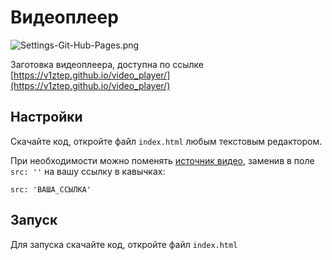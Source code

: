 # Видеоплеер

![Settings-Git-Hub-Pages.png](https://i.postimg.cc/J72qCH7P/screenshot-69.png)

Заготовка видеоплеера, доступна по ссылке 
[https://v1ztep.github.io/video_player/](https://v1ztep.github.io/video_player/)

## Настройки

Скачайте код, откройте файл `index.html` любым текстовым редактором.

При необходимости можно поменять 
[источник видео](https://github.com/v1ztep/video_player/blob/436b1f9ee26d1d5b8644ec36599e231cd6cff053/index.html#L69),
заменив в поле `src: ''` на вашу ссылку в кавычках:

```
src: 'ВАША_ССЫЛКА'
```

## Запуск

Для запуска скачайте код, откройте файл `index.html`
